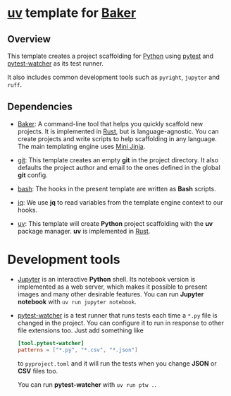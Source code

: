 # [uv](docs.astral.sh/uv) template for [Baker](https://github.com/aliev/baker)

## Overview

This template creates a project scaffolding for [Python](python.org)
using [pytest](pytest.org) and
[pytest-watcher](github.com/olzhasar/pytest-watcher) as its test
runner.

It also includes common development tools such as `pyright`,
`jupyter` and `ruff`.

## Dependencies

- [Baker](https://github.com/aliev/baker): A command-line tool that
  helps you quickly scaffold new projects. It is implemented in
  [Rust](www.rust-lang.org), but is language-agnostic. You can create
  projects and write scripts to help scaffolding in any language. The
  main templating engine uses [Mini Jinja](docs.rs/minijinja).

- [git](git-scm.com): This template creates an empty **git** in the
  project directory. It also defaults the project author and email to
  the ones defined in the global **git** config.

- [bash](www.gnu.org/software/bash): The hooks in the present template
  are written as **Bash** scripts.

- [jq](jqlang.org): We use **jq** to read variables from the template
  engine context to our hooks.

- [uv](docs.astral.sh/uv): This template will create **Python**
  project scaffolding with the **uv** package manager. **uv** is
  implemented in [Rust](www.rust-lang.org).

# Development tools

- [Jupyter](jupyter.org) is an interactive **Python** shell. Its
  notebook version is implemented as a web server, which makes it
  possible to present images and many other desirable features. You
  can run **Jupyter notebook** with `uv run jupyter notebook`.

- [pytest-watcher](github.com/olzhasar/pytest-watcher) is a test
  runner that runs tests each time a `*.py` file is changed in the
  project. You can configure it to run in response to other file
  extensions too. Just add something like

  ```toml
  [tool.pytest-watcher]
  patterns = ["*.py", "*.csv", "*.json"]
  ```

  to `pyproject.toml` and it will run the tests when you change
  **JSON** or **CSV** files too.

  You can run **pytest-watcher** with `uv run ptw .`.
